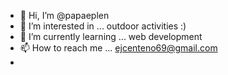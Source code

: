 - 👋 Hi, I’m @papaeplen
- 👀 I’m interested in ... outdoor activities :)
- 🌱 I’m currently learning ... web development
- 📫 How to reach me ... ejcenteno69@gmail.com
- 

<!---
papaeplen/papaeplen is a ✨ special ✨ repository because its `README.md` (this file) appears on your GitHub profile.
You can click the Preview link to take a look at your changes.
--->
